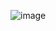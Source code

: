 ![image](https://user-images.githubusercontent.com/82506867/200222623-93316c44-19e2-4f91-a694-1c8aad063318.png)
